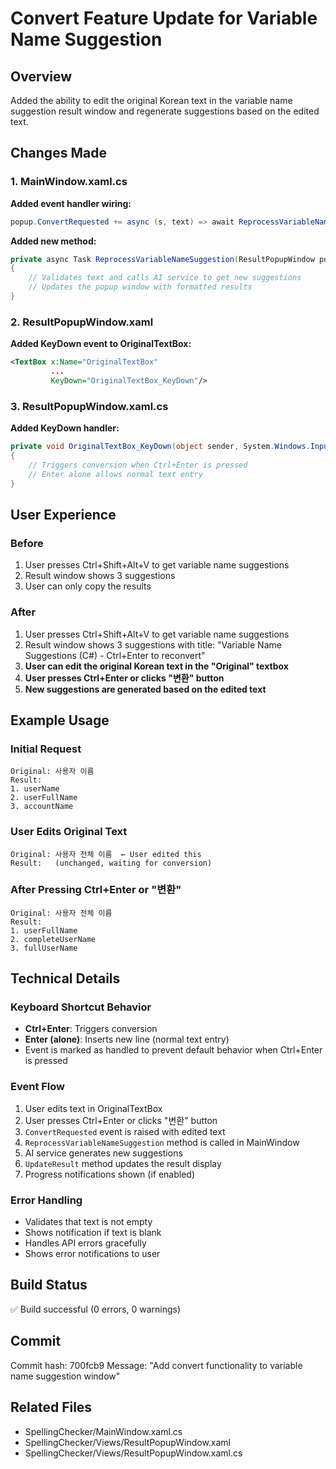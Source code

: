 # Convert Feature Update for Variable Name Suggestion

## Overview
Added the ability to edit the original Korean text in the variable name suggestion result window and regenerate suggestions based on the edited text.

## Changes Made

### 1. MainWindow.xaml.cs
**Added event handler wiring:**
```csharp
popup.ConvertRequested += async (s, text) => await ReprocessVariableNameSuggestion(popup, text);
```

**Added new method:**
```csharp
private async Task ReprocessVariableNameSuggestion(ResultPopupWindow popup, string text)
{
    // Validates text and calls AI service to get new suggestions
    // Updates the popup window with formatted results
}
```

### 2. ResultPopupWindow.xaml
**Added KeyDown event to OriginalTextBox:**
```xml
<TextBox x:Name="OriginalTextBox" 
         ...
         KeyDown="OriginalTextBox_KeyDown"/>
```

### 3. ResultPopupWindow.xaml.cs
**Added KeyDown handler:**
```csharp
private void OriginalTextBox_KeyDown(object sender, System.Windows.Input.KeyEventArgs e)
{
    // Triggers conversion when Ctrl+Enter is pressed
    // Enter alone allows normal text entry
}
```

## User Experience

### Before
1. User presses Ctrl+Shift+Alt+V to get variable name suggestions
2. Result window shows 3 suggestions
3. User can only copy the results

### After  
1. User presses Ctrl+Shift+Alt+V to get variable name suggestions
2. Result window shows 3 suggestions with title: "Variable Name Suggestions (C#) - Ctrl+Enter to reconvert"
3. **User can edit the original Korean text in the "Original" textbox**
4. **User presses Ctrl+Enter or clicks "변환" button**
5. **New suggestions are generated based on the edited text**

## Example Usage

### Initial Request
```
Original: 사용자 이름
Result:
1. userName
2. userFullName
3. accountName
```

### User Edits Original Text
```
Original: 사용자 전체 이름  ← User edited this
Result:   (unchanged, waiting for conversion)
```

### After Pressing Ctrl+Enter or "변환"
```
Original: 사용자 전체 이름
Result:
1. userFullName
2. completeUserName
3. fullUserName
```

## Technical Details

### Keyboard Shortcut Behavior
- **Ctrl+Enter**: Triggers conversion
- **Enter (alone)**: Inserts new line (normal text entry)
- Event is marked as handled to prevent default behavior when Ctrl+Enter is pressed

### Event Flow
1. User edits text in OriginalTextBox
2. User presses Ctrl+Enter or clicks "변환" button
3. `ConvertRequested` event is raised with edited text
4. `ReprocessVariableNameSuggestion` method is called in MainWindow
5. AI service generates new suggestions
6. `UpdateResult` method updates the result display
7. Progress notifications shown (if enabled)

### Error Handling
- Validates that text is not empty
- Shows notification if text is blank
- Handles API errors gracefully
- Shows error notifications to user

## Build Status
✅ Build successful (0 errors, 0 warnings)

## Commit
Commit hash: 700fcb9
Message: "Add convert functionality to variable name suggestion window"

## Related Files
- SpellingChecker/MainWindow.xaml.cs
- SpellingChecker/Views/ResultPopupWindow.xaml
- SpellingChecker/Views/ResultPopupWindow.xaml.cs
